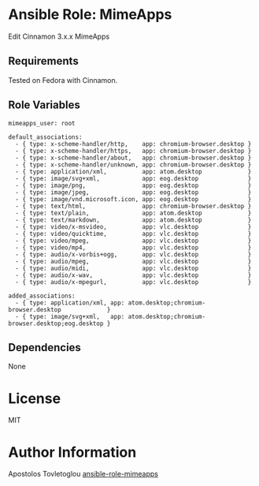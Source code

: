 # Ansible Role: MimeApps

Edit Cinnamon 3.x.x MimeApps

## Requirements

Tested on Fedora with Cinnamon.

## Role Variables

```
mimeapps_user: root
```

```
default_associations:
  - { type: x-scheme-handler/http,    app: chromium-browser.desktop }
  - { type: x-scheme-handler/https,   app: chromium-browser.desktop }
  - { type: x-scheme-handler/about,   app: chromium-browser.desktop }
  - { type: x-scheme-handler/unknown, app: chromium-browser.desktop }
  - { type: application/xml,          app: atom.desktop             }
  - { type: image/svg+xml,            app: eog.desktop              }
  - { type: image/png,                app: eog.desktop              }
  - { type: image/jpeg,               app: eog.desktop              }
  - { type: image/vnd.microsoft.icon, app: eog.desktop              }
  - { type: text/html,                app: chromium-browser.desktop }
  - { type: text/plain,               app: atom.desktop             }
  - { type: text/markdown,            app: atom.desktop             }
  - { type: video/x-msvideo,          app: vlc.desktop              }
  - { type: video/quicktime,          app: vlc.desktop              }
  - { type: video/mpeg,               app: vlc.desktop              }
  - { type: video/mp4,                app: vlc.desktop              }
  - { type: audio/x-vorbis+ogg,       app: vlc.desktop              }
  - { type: audio/mpeg,               app: vlc.desktop              }
  - { type: audio/midi,               app: vlc.desktop              }
  - { type: audio/x-wav,              app: vlc.desktop              }
  - { type: audio/x-mpegurl,          app: vlc.desktop              }
```

```
added_associations:
  - { type: application/xml, app: atom.desktop;chromium-browser.desktop             }
  - { type: image/svg+xml,   app: atom.desktop;chromium-browser.desktop;eog.desktop }
```

## Dependencies

None

# License

MIT

# Author Information

Apostolos Tovletoglou [ansible-role-mimeapps](https://github.com/tovletoglou/ansible-role-mimeapps)
